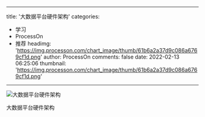 
---
title: '大数据平台硬件架构'
categories: 
 - 学习
 - ProcessOn
 - 推荐
headimg: 'https://img.processon.com/chart_image/thumb/61b6a2a37d9c086a6769cf1d.png'
author: ProcessOn
comments: false
date: 2022-02-13 06:25:06
thumbnail: 'https://img.processon.com/chart_image/thumb/61b6a2a37d9c086a6769cf1d.png'
---

<div>   
<img class="thumb" alt="大数据平台硬件架构" src="https://img.processon.com/chart_image/thumb/61b6a2a37d9c086a6769cf1d.png" referrerpolicy="no-referrer">
<p>大数据平台硬件架构</p>  
</div>
            